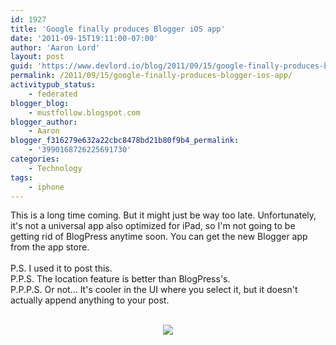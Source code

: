 ```yaml
---
id: 1927
title: 'Google finally produces Blogger iOS app'
date: '2011-09-15T19:11:00-07:00'
author: 'Aaron Lord'
layout: post
guid: 'https://www.devlord.io/blog/2011/09/15/google-finally-produces-blogger-ios-app/'
permalink: /2011/09/15/google-finally-produces-blogger-ios-app/
activitypub_status:
    - federated
blogger_blog:
    - mustfollow.blogspot.com
blogger_author:
    - Aaron
blogger_f316279e632a22cbc8478bd21b80f9b4_permalink:
    - '3990168726225691730'
categories:
    - Technology
tags:
    - iphone
---
```


This is a long time coming. But it might just be way too late. Unfortunately, it's not a universal app also optimized for iPad, so I'm not going to be getting rid of BlogPress anytime soon. You can get the new Blogger app from the app store.<br /><br />P.S. I used it to post this.<br />P.P.S. The location feature is better than BlogPress's.<br />P.P.P.S. Or not... It's cooler in the UI where you select it, but it doesn't actually append anything to your post.<br /><br /><div class="separator" style="clear:both;text-align:center;"><a href="https://lh4.googleusercontent.com/-Z5DtHYpz86I/TnJN5vhjboI/AAAAAAAAJ_U/0Hh2G49jrnE/s640/blogger-image-654744342.jpg" style="margin-left:1em;margin-right:1em;"><img border="0" src="https://lh4.googleusercontent.com/-Z5DtHYpz86I/TnJN5vhjboI/AAAAAAAAJ_U/0Hh2G49jrnE/s640/blogger-image-654744342.jpg" /></a></div><div class="blogger-post-footer"><img width='1' height='1' src='' alt='' /></div>